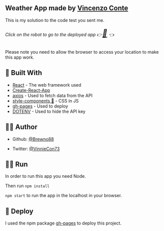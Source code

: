 ## Weather App made by [Vincenzo Conte](https://github.com/Brewno88)

This is my solution to the code test you sent me.

###### Click on the robot to go to the deployed app 👉<span style='font-size: 25px'>[🤖](https://chingu-solo.github.io/solo-koala-77/)</span> 👈

Please note you need to allow the browser to access your location to make this app work.

## 🧰 Built With

- [React](https://reactjs.org/) - The web framework used
- [Create-React-App](https://reactjs.org/docs/create-a-new-react-app.html)
- [axios](https://github.com/axios/axios) - Used to fetch data from the API
- [style-components 💅](https://styled-components.com/) - CSS in JS
- [gh-pages](https://react-bootstrap.github.io/) - Used to deploy
- [DOTENV](https://www.npmjs.com/package/dotenv) - Used to hide the API key

## 🧝‍♂️ Author

- Github: [@Brewno88](https://github.com/Brewno88)

- Twitter: [@VinnieCon73](https://twitter.com/VincHeadZo)

## 🏃‍♂ Run

In order to run this app you need Node.

Then run
`npm install`

`npm start` to run the app in the localhost in your browser.

## 🚀 Deploy

I used the npm package [gh-pages](https://www.npmjs.com/package/gh-pages) to deploy this project.
